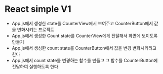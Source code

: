 # React simple V1
- App.js에서 생성한 state를 CounterView에서 보여주고
CounterButton에서 값을 변화시키는 프로젝트
- App.js에서 생성한 Count state를 CounterView에게 전달해서
화면에 보이도록 만들기
- App.js에서 생성한 count state를 CounterButton에서 값을
변경 변화시키려고 한다
- App.js에서 count state를 변경하는 함수를 만들고 그 함수를
CounterButton에 전달하여 실행하도록 한다